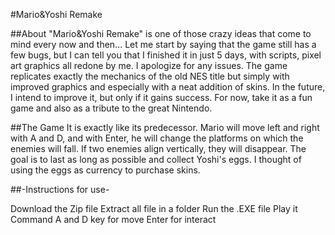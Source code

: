 #Mario&Yoshi Remake

##About
"Mario&Yoshi Remake"  is one of those crazy ideas that come to mind every now and then... Let me start by saying that the game still has a few bugs, but I can tell you that I finished it in just 5 days, with scripts, pixel art graphics all redone by me. I apologize for any issues. The game replicates exactly the mechanics of the old NES title but simply with improved graphics and especially with a neat addition of skins. In the future, I intend to improve it, but only if it gains success. For now, take it as a fun game and also as a tribute to the great Nintendo.

##The Game
It is exactly like its predecessor. Mario will move left and right with A and D, and with Enter, he will change the platforms on which the enemies will fall. If two enemies align vertically, they will disappear. The goal is to last as long as possible and collect Yoshi's eggs. I thought of using the eggs as currency to purchase skins.


##-Instructions for use-

Download the Zip file
Extract all file in a folder
Run the .EXE file
Play it
Command
A and D key for move
Enter for interact
